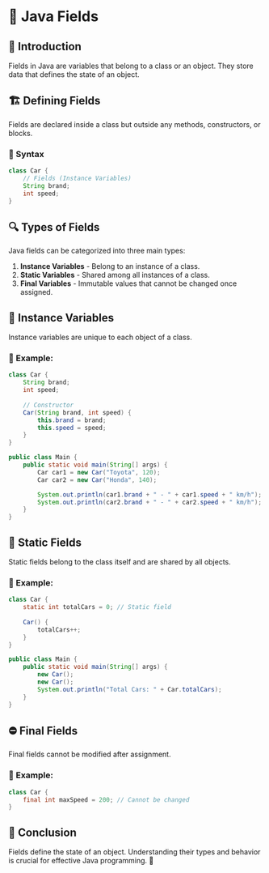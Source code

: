# 🌱 Java Fields

## 📌 Introduction
Fields in Java are variables that belong to a class or an object. They store data that defines the state of an object.

## 🏗️ Defining Fields
Fields are declared inside a class but outside any methods, constructors, or blocks.

### 📝 Syntax
```java
class Car {
    // Fields (Instance Variables)
    String brand;
    int speed;
}
```

## 🔍 Types of Fields
Java fields can be categorized into three main types:

1. **Instance Variables** - Belong to an instance of a class.
2. **Static Variables** - Shared among all instances of a class.
3. **Final Variables** - Immutable values that cannot be changed once assigned.

## 🎯 Instance Variables
Instance variables are unique to each object of a class.

### 📌 Example:
```java
class Car {
    String brand;
    int speed;
    
    // Constructor
    Car(String brand, int speed) {
        this.brand = brand;
        this.speed = speed;
    }
}

public class Main {
    public static void main(String[] args) {
        Car car1 = new Car("Toyota", 120);
        Car car2 = new Car("Honda", 140);

        System.out.println(car1.brand + " - " + car1.speed + " km/h");
        System.out.println(car2.brand + " - " + car2.speed + " km/h");
    }
}
```

## 🔗 Static Fields
Static fields belong to the class itself and are shared by all objects.

### 📌 Example:
```java
class Car {
    static int totalCars = 0; // Static field
    
    Car() {
        totalCars++;
    }
}

public class Main {
    public static void main(String[] args) {
        new Car();
        new Car();
        System.out.println("Total Cars: " + Car.totalCars);
    }
}
```

## ⛔ Final Fields
Final fields cannot be modified after assignment.

### 📌 Example:
```java
class Car {
    final int maxSpeed = 200; // Cannot be changed
}
```

## 🎯 Conclusion
Fields define the state of an object. Understanding their types and behavior is crucial for effective Java programming. 🚀
